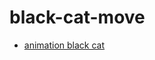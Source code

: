# black-cat-move
- [animation black cat](https://dima-kaddah.github.io/black-cat-move/blackCat.html)
